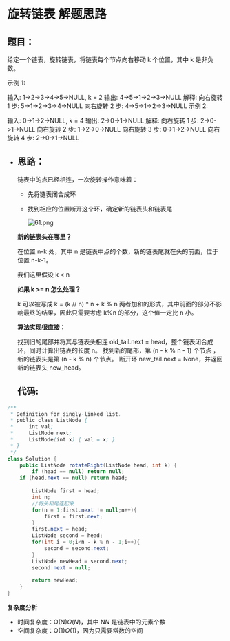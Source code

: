 # 旋转链表 解题思路

## **题目：**

给定一个链表，旋转链表，将链表每个节点向右移动 k 个位置，其中 k 是非负数。

示例 1:

输入: 1->2->3->4->5->NULL, k = 2
输出: 4->5->1->2->3->NULL
解释:
向右旋转 1 步: 5->1->2->3->4->NULL
向右旋转 2 步: 4->5->1->2->3->NULL
示例 2:

输入: 0->1->2->NULL, k = 4
输出: 2->0->1->NULL
解释:
向右旋转 1 步: 2->0->1->NULL
向右旋转 2 步: 1->2->0->NULL
向右旋转 3 步: 0->1->2->NULL
向右旋转 4 步: 2->0->1->NULL

 * ## **思路：**

   链表中的点已经相连，一次旋转操作意味着：

   - 先将链表闭合成环
   
   - 找到相应的位置断开这个环，确定新的链表头和链表尾
   
     ![61.png](https://pic.leetcode-cn.com/e3371c6b03e3c8d3758dcf0b35a45d0a6b39c111373cf7b5bde53e14b6271a04-61.png)
   
   **新的链表头在哪里？**
   
   在位置 n-k 处，其中 n 是链表中点的个数，新的链表尾就在头的前面，位于位置 n-k-1。
   
   我们这里假设 k < n
   
   **如果 k >= n 怎么处理？**
   
   k 可以被写成 k = (k // n) * n + k % n 两者加和的形式，其中前面的部分不影响最终的结果，因此只需要考虑 k%n 的部分，这个值一定比 n 小。
   
   **算法实现很直接：**
   
   找到旧的尾部并将其与链表头相连 old_tail.next = head，整个链表闭合成环，同时计算出链表的长度 n。
   找到新的尾部，第 (n - k % n - 1) 个节点 ，新的链表头是第 (n - k % n) 个节点。
   断开环 new_tail.next = None，并返回新的链表头 new_head。
   
   ## **代码**:

```java
/**
 * Definition for singly-linked list.
 * public class ListNode {
 *     int val;
 *     ListNode next;
 *     ListNode(int x) { val = x; }
 * }
 */
class Solution {
    public ListNode rotateRight(ListNode head, int k) {
        if (head == null) return null;
    if (head.next == null) return head;
    
        ListNode first = head;
        int n;
        //将头和尾连起来
        for(n = 1;first.next != null;n++){
            first = first.next;
        }
        first.next = head; 
        ListNode second = head;
        for(int i = 0;i<n - k % n - 1;i++){
            second = second.next;
        }
        ListNode newHead = second.next;
        second.next = null;
       
        return newHead;
    }
}
```

**复杂度分析**

- 时间复杂度：O(N)*O*(*N*)，其中 N*N* 是链表中的元素个数
- 空间复杂度：O(1)*O*(1)，因为只需要常数的空间